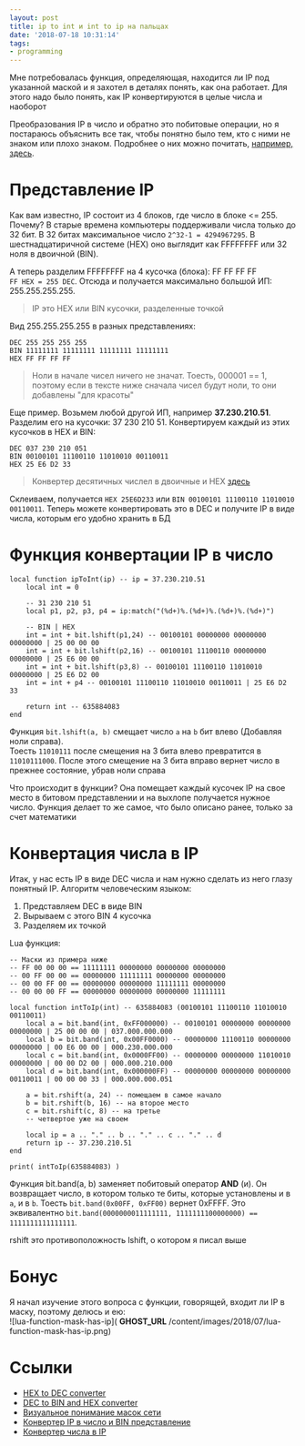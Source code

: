 ```yaml
---
layout: post
title: ip to int и int to ip на пальцах
date: '2018-07-18 10:31:14'
tags:
- programming
---
```


Мне потребовалась функция, определяющая, находится ли IP под указанной маской и я захотел в деталях понять, как она работает. Для этого надо было понять, как IP конвертируются в целые числа и наоборот

Преобразования IP в число и обратно это побитовые операции, но я постараюсь объяснить все так, чтобы понятно было тем, кто с ними не знаком или плохо знаком. Подробнее о них можно почитать, [например, здесь](http://php.net/manual/ru/language.operators.bitwise.php).

# Представление IP

Как вам известно, IP состоит из 4 блоков, где число в блоке \<= 255. Почему? В старые времена компьютеры поддерживали числа только до 32 бит. В 32 битах максимальное число `2^32-1 = 4294967295`. В шестнадцатиричной системе (HEX) оно выглядит как FFFFFFFF или 32 ноля в двоичной (BIN).

А теперь разделим FFFFFFFF на 4 кусочка (блока): FF FF FF FF  
`FF HEX = 255 DEC`. Отсюда и получается максимально большой ИП: 255.255.255.255.

> IP это HEX или BIN кусочки, разделенные точкой

Вид 255.255.255.255 в разных представлениях:

    DEC 255 255 255 255
    BIN 11111111 11111111 11111111 11111111
    HEX FF FF FF FF

> Ноли в начале чисел ничего не значат. Тоесть, 000001 == 1, поэтому если в тексте ниже сначала чисел будут ноли, то они добавлены "для красоты"

Еще пример. Возьмем любой другой ИП, например **37.230.210.51**. Разделим его на кусочки: 37 230 210 51. Конвертируем каждый из этих кусочков в HEX и BIN:

    DEC 037 230 210 051
    BIN 00100101 11100110 11010010 00110011
    HEX 25 E6 D2 33

> Конвертер десятичных числел в двоичные и HEX [здесь](https://www.rapidtables.com/convert/number/decimal-to-binary.html)

Склеиваем, получается `HEX 25E6D233` или `BIN 00100101 11100110 11010010 00110011`. Теперь можете конвертировать это в DEC и получите IP в виде числа, которым его удобно хранить в БД

# Функция конвертации IP в число

    local function ipToInt(ip) -- ip = 37.230.210.51
    	local int = 0
    
    	-- 31 230 210 51
    	local p1, p2, p3, p4 = ip:match("(%d+)%.(%d+)%.(%d+)%.(%d+)")
    
    	-- BIN | HEX
    	int = int + bit.lshift(p1,24) -- 00100101 00000000 00000000 00000000 | 25 00 00 00
    	int = int + bit.lshift(p2,16) -- 00100101 11100110 00000000 00000000 | 25 E6 00 00
    	int = int + bit.lshift(p3,8) -- 00100101 11100110 11010010 00000000 | 25 E6 D2 00
    	int = int + p4 -- 00100101 11100110 11010010 00110011 | 25 E6 D2 33
    
    	return int -- 635884083
    end

Функция `bit.lshift(a, b)` смещает число `a` на `b` бит влево (Добавляя ноли справа).  
Тоесть `11010111` после смещения на 3 бита влево превратится в `11010111000`. После этого смещение на 3 бита вправо вернет число в прежнее состояние, убрав ноли справа

Что происходит в функции? Она помещает каждый кусочек IP на свое место в битовом представлении и на выхлопе получается нужное число. Функция делает то же самое, что было описано ранее, только за счет математики

# Конвертация числа в IP

Итак, у нас есть IP в виде DEC числа и нам нужно сделать из него глазу понятный IP. Алгоритм человеческим языком:

1. Представляем DEC в виде BIN
2. Вырываем с этого BIN 4 кусочка
3. Разделяем их точкой

Lua функция:

    -- Маски из примера ниже
    -- FF 00 00 00 == 11111111 00000000 00000000 00000000
    -- 00 FF 00 00 == 00000000 11111111 00000000 00000000
    -- 00 00 FF 00 == 00000000 00000000 11111111 00000000
    -- 00 00 00 FF == 00000000 00000000 00000000 11111111
    
    local function intToIp(int) -- 635884083 (00100101 11100110 11010010 00110011)
    	local a = bit.band(int, 0xFF000000) -- 00100101 00000000 00000000 00000000 | 25 00 00 00 | 037.000.000.000
    	local b = bit.band(int, 0x00FF0000) -- 00000000 11100110 00000000 00000000 | 00 E6 00 00 | 000.230.000.000
    	local c = bit.band(int, 0x0000FF00) -- 00000000 00000000 11010010 00000000 | 00 00 D2 00 | 000.000.210.000
    	local d = bit.band(int, 0x000000FF) -- 00000000 00000000 00000000 00110011 | 00 00 00 33 | 000.000.000.051
    
    	a = bit.rshift(a, 24) -- помещаем в самое начало
    	b = bit.rshift(b, 16) -- на второе место
    	c = bit.rshift(c, 8) -- на третье
    	-- четвертое уже на своем
    
    	local ip = a .. "." .. b .. "." .. c .. "." .. d
    	return ip -- 37.230.210.51
    end
    
    print( intToIp(635884083) )

Функция bit.band(a, b) заменяет побитовый оператор **AND** (и). Он возвращает число, в котором только те биты, которые установлены и в `a`, и в `b`. Тоесть `bit.band(0x00FF, 0xFF00)` вернет 0xFFFF. Это эквивалентно `bit.band(0000000011111111, 1111111100000000) == 1111111111111111`.

rshift это противоположность lshift, о котором я писал выше

# Бонус

Я начал изучение этого вопроса с функции, говорящей, входит ли IP в маску, поэтому делюсь и ею:  
 ![lua-function-mask-has-ip]( __GHOST_URL__ /content/images/2018/07/lua-function-mask-has-ip.png)

# Ссылки

- [HEX to DEC converter](https://www.binaryhexconverter.com/hex-to-decimal-converter)
- [DEC to BIN and HEX converter](https://www.rapidtables.com/convert/number/decimal-to-binary.html)
- [Визуальное понимание масок сети](http://www.aboutmyip.com/AboutMyXApp/SubnetCalculator.jsp)
- [Конвертер IP в число и BIN представление](http://www.aboutmyip.com/AboutMyXApp/IP2Integer.jsp)
- [Конвертер числа в IP](https://ipduh.com/ip/fromint/)
<!--kg-card-end: markdown-->